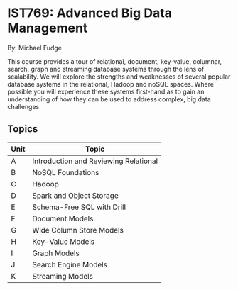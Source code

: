 # IST769: Advanced Big Data Management

By: Michael Fudge

This course provides a tour of relational, document, key-value, columnar, search, graph and streaming database systems through the lens of scalability. We will explore the strengths and weaknesses of several popular database systems in the relational, Hadoop and noSQL spaces. Where possible you will experience these systems first-hand as to gain an understanding of how they can be used to address complex, big data challenges.  

## Topics

Unit | Topic
-----|-----
A | Introduction and Reviewing Relational
B | NoSQL Foundations
C | Hadoop
D | Spark and Object Storage
E | Schema-Free SQL with Drill
F | Document Models
G | Wide Column Store Models
H | Key-Value Models
I | Graph Models
J | Search Engine Models
K | Streaming Models


<!-- ## Other Links

- [The NoSQL Guide](nosql.md) -->
